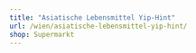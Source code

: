 ```yaml
---
title: "Asiatische Lebensmittel Yip-Hint"
url: /wien/asiatische-lebensmittel-yip-hint/
shop: Supermarkt
---
```

